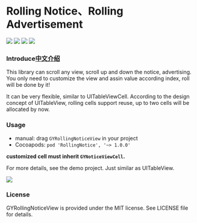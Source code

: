 # Rolling Notice、Rolling Advertisement
![](https://img.shields.io/badge/platform-iOS-red.svg) ![](https://img.shields.io/badge/language-Objective--C-orange.svg) ![](https://img.shields.io/cocoapods/v/RollingNotice.svg?style=flat) ![](https://img.shields.io/badge/license-MIT%20License-brightgreen.svg)
### Introduce[中文介绍](https://github.com/maltsugar/RollingNotice/blob/master/README_Zh.md)
This library can scroll any view, scroll up and down the notice, advertising. You only need to customize the view and assin value according index, roll will be done by it!

It can be very flexible, similar to UITableViewCell.
According to the design concept of UITableView, rolling cells support reuse, up to two cells will be allocated by now.


### Usage
- manual: drag `GYRollingNoticeView` in your project
- Cocoapods: `pod 'RollingNotice', '~> 1.0.0'`
 
**customized cell must inherit `GYNoticeViewCell`.**

For more details, see the demo project. Just similar as UITableView.


![](http://wx3.sinaimg.cn/mw690/72aba7efgy1fmdy022ow6g20bn08g0xn.gif)
### License
GYRollingNoticeView is provided under the MIT license. See LICENSE file for details.




 